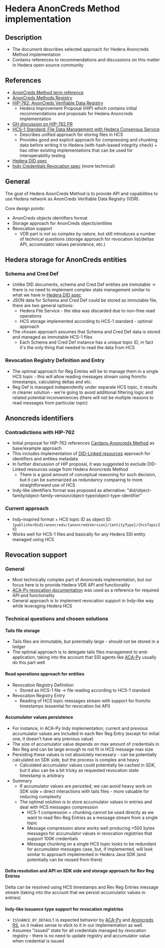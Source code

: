 # Hedera AnonCreds Method implementation

## Description

- The document describes selected approach for Hedera Anoncreds Method implementation
- Contains references to recommendations and discussions on this matter in Hedera open-source community

## References

- [AnonCreds Method term reference](https://hyperledger.github.io/anoncreds-spec/#term:anoncreds-method)
- [AnonCreds Methods Registry](https://hyperledger.github.io/anoncreds-methods-registry/)
- [HIP-762: AnonCreds Verifiable Data Registry](https://hips.hedera.com/hip/hip-762)
  - Hedera Improvement Proposal (HIP) which contains initial recommendations and proposals for Hedera Anoncreds implementation
- [GH discussion on HIP-762 PR](https://github.com/hashgraph/hedera-improvement-proposal/pull/762)
- [HCS-1 Standard: File Data Management with Hedera Consensus Service](https://hashgraphonline.com/docs/standards/hcs-1/)
  - Describes unified approach for storing files in HCS
  - Provides good and explicit approach for compressing and chunking data before writing it to Hedera (with hash-based integrity check) + has other existing implementations that can be used for interoperability testing
- [Hedera DID spec](https://github.com/hashgraph/did-method/blob/master/hedera-did-method-specification.md)
- [Indy Credentials Revocation spec](https://github.com/hyperledger/indy-hipe/blob/main/text/0011-cred-revocation/README.md) (more technical)

## General

The goal of Hedera AnonCreds Method is to provide API and capabilities to use Hedera network as AnonCreds Verifiable Data Registry (VDR).

Core design points:

- AnonCreds objects identifiers format
- Storage approach for AnonCreds objects/entities
- Revocation support
  - VDR part is not so complex by nature, but still introduces a number of technical questions (storage approach for revocation list/deltas API, accumulator values persistence, etc.)

## Hedera storage for AnonCreds entities

### Schema and Cred Def

- Unlike DID documents, schema and Cred Def entities are immutable → there is no need to implement complex state management similar to what we have in [Hedera DID spec](https://github.com/hashgraph/did-method/blob/master/hedera-did-method-specification.md)
- JSON data for Schema and Cred Def could be stored as immutable file, there are two general options:
  - Hedera File Service - the idea was discarded due to non-free read operations
  - HCS storage implemented according to HCS-1 standard - optimal approach
- The chosen approach assumes that Schema and Cred Def data is stored and managed as immutable HCS-1 files
  - Each Schema and Cred Def instance has a unique topic ID, in fact it's the only thing that needed to read the data from HCS

### Revocation Registry Definition and Entry

- The optimal approach for Reg Entries will be to manage them in a single HCS topic - this will allow reading messages stream using from/to timestamps, calculating deltas and etc.
- Reg Def is managed independently under separate HCS topic, it results in cleaner solution - we're going to avoid additional filtering logic and related potential inconveniences (there will not be multiple reasons to read messages from particular topic)

## Anoncreds identifiers

### Contradictions with HIP-762

- Initial proposal for HIP-762 references [Cardano Anoncreds Method](https://github.com/roots-id/cardano-anoncreds/blob/main/cardano-anoncred-methods.md) as base/example approach
- This includes implementation of [DID-Linked resources](https://wiki.trustoverip.org/display/HOME/DID-Linked+Resources+Specification) approach for identifiers and entities metadata
- In further discussion of HIP proposal, it was suggested to exclude DID-Linked resources usage from Hedera Anoncreds Method
  - There is a good amount of conceptual reasoning for such decision, but it can be summarized as redundancy comparing to more straightforward use of HCS
- Indy-like identifiers format was proposed as alternative: "did/object-family/object-family-version/object-type/object-type-identifier"

### Current approach

- Indy-inspired format + HCS topic ID as object ID: `{publisherDid}/anoncreds/{anoncredsVersion}/{entityType}/{hcsTopicId}`
- Works well for HCS-1 files and basically for any Hedera SSI entity managed using HCS

## Revocation support

### General

- Most technically complex part of Anoncreds implementation, but our focus here is to provide Hedera VDR API and functionality
- [ACA-Py revocation documentation](https://github.com/openwallet-foundation/acapy/blob/main/docs/gettingStarted/CredentialRevocation.md) was used as a reference for required API and functionality
- General approach is to implement revocation support in Indy-like way while leveraging Hedera HCS

### Technical questions and chosen solutions

#### Tails file storage

- Tails files are immutable, but potentially large - should not be stored in a ledger
- The optimal approach is to delegate tails files management to end-application, taking into the account that SSI agents like [ACA-Py](https://github.com/openwallet-foundation/acapy) usually do this part well

#### Read operations approach for entities

- Revocation Registry Definition
  - Stored as HCS-1 file → file reading according to HCS-1 standard
- Revocation Registry Entry
  - Reading of HCS topic messages stream with support for from/to timestamps (essential for revocation list API)

#### Accumulator values persistence

- For instance, in ACA-Py Indy implementation, current and previous accumulator values are included in each Rev Reg Entry (except for initial one, it doesn't have any previous value)
- The size of accumulator value depends on max amount of credentials in Rev Reg and can be large enough to not fit in HCS message max size
- Persisting these values is not absolutely necessary - can be potentially calculated on SDK side, but the process is complex and heavy
  - Calculated accumulator values could potentially be cached in SDK, but it also can be a bit tricky as requested revocation state timestamp is arbitrary
- Summary
  - If accumulator values are persisted, we can avoid heavy work on SDK side + direct interactions with tails files - more valuable for reducing complexity
  - The optimal solution is to store accumulator values in entries and deal with HCS messages compression
    - HCS-1 compression + chunking cannot be used directly as we want to read Rev Reg Entries as a message stream from a single topic
    - Message compression alone works well producing <500 bytes messages for accumulator values in revocation registries that support 100K credentials
    - Message chunking on a single HCS topic looks to be redundant for accumulator messages case, but, if implemented, will look similar to approach implemented in Hedera Java SDK (and potentially can be reused from there)

#### Delta resolution and API on SDK side and storage approach for Rev Reg Entries

Delta can be resolved using HCS timestamps and Rev Reg Entries message stream (taking into the account that we persist accumulator values in entries)

#### Indy-like issuance type support for revocation registries

- `ISSUANCE_BY_DEFAULT` is expected behavior by [ACA-Py](https://github.com/openwallet-foundation/acapy) and [Anoncreds RS](https://github.com/hyperledger/anoncreds-rs), so it makes sense to stick to it in our implementation as well.
- Assumes "issued" state for all credentials managed by revocation registry - there is no need to update registry and accumulator value when credential is issued
